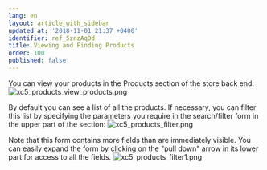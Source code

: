 ```yaml
---
lang: en
layout: article_with_sidebar
updated_at: '2018-11-01 21:37 +0400'
identifier: ref_5znzAqDd
title: Viewing and Finding Products
order: 100
published: false
---
```

You can view your products in the Products section of the store back end:
   ![xc5_products_view_products.png]({{site.baseurl}}/attachments/ref_5znzAqDd/xc5_products_view_products.png)

By default you can see a list of all the products. If necessary, you can filter this list by specifying the parameters you require in the search/filter form in the upper part of the section:
   ![xc5_products_filter.png]({{site.baseurl}}/attachments/ref_5znzAqDd/xc5_products_filter.png)

Note that this form contains more fields than are immediately visible. You can easily expand the form by clicking on the "pull down" arrow in its lower part for access to all the fields.
   ![xc5_products_filter1.png]({{site.baseurl}}/attachments/ref_5znzAqDd/xc5_products_filter1.png)


